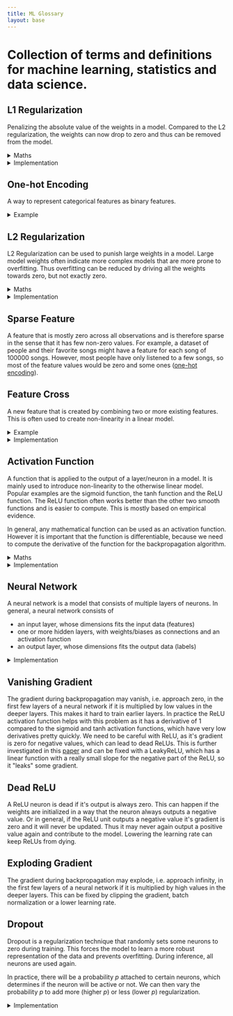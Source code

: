 ```yaml
---
title: ML Glossary
layout: base
---
```


# Collection of terms and definitions for machine learning, statistics and data science.

## L1 Regularization

Penalizing the absolute value of the weights in a model.
Compared to the L2 regularization, the weights can now drop to zero and thus can be removed from the model.

<details>
<summary>Maths</summary>

The L1 regularization term is of the form

$L_1 = \lambda \sum_{i=1}^n |w_i|$, 

where $\lambda$ is the regularization parameter, which controls how much regularization there should be, and $w_i$ is the $i\,\text{th}$ weight.
</details>

<details>
<summary>Implementation</summary>

In pytorch we can loop over all the parameters and add their absolute values to the loss function.

```python
loss_reg_l1 = 0
for param in model.parameters():
    loss_reg_l1 += torch.sum(torch.abs(param))
total_loss = loss_data + lambda * loss_reg_l1
```

In sklearn, most models, like the [SGDClassifier](https://scikit-learn.org/stable/modules/generated/sklearn.linear_model.SGDClassifier.html#:~:text=penalty%7B%E2%80%98l2%E2%80%99%2C%20%E2%80%98l1,0.0%2C%20inf\).), have a `penalty` parameter that can be set to `'l1'` to use L1 regularization.
And the `alpha` parameter that controls the lambda.
```python
clf = SGDClassifier(penalty='l1', alpha=0.01)
```

</details>

## One-hot Encoding

A way to represent categorical features as binary features.

<details>
<summary>Example</summary>

Let's say we have a dataset with a feature `weather` that can take on the values `sunny`, `cloudy` and `rainy`.
We can one-hot encode this feature as `[1, 0, 0]` for `sunny`, `[0, 1, 0]` for `cloudy` and `[0, 0, 1]` for `rainy`.
Thus we created three binary features from one categorical feature.
</details>

## L2 Regularization

L2 Regularization can be used to punish large weights in a model.
Large model weights often indicate more complex models that are more prone to overfitting.
Thus overfitting can be reduced by driving all the weights towards zero, but not exactly zero.

<details>
<summary>Maths</summary>

L2 Regularization adds a term to the loss function of the form

$L_2 = \lambda \sum_{i=1}^n w_i^2$, 

where $\lambda$ is the regularization parameter, which controls how much regularization there should be, and $w_i$ is the $i\,\text{th}$ weight.
We can see that the derivative of the L2 regularization term is $2 w_i$, thus the smaller the weight, the smaller the push towards zero by the parameter update.
So the weights almost never reach exactly zero (unless floating point stuff).


</details>
<details>
<summary>Implementation</summary>

In pytorch, we can use the [`weight_decay`](https://pytorch.org/docs/stable/generated/torch.optim.Adam.html#:~:text=weight_decay%20(float%2C%20optional)%20%E2%80%93%20weight%20decay%20(L2%20penalty)%20(default%3A%200)) parameter in the optimizer to change the lambda of L2 regularization.

```python
optimizer = torch.optim.Adam(model.parameters(), lr=0.001, weight_decay=0.01)
```

In sklearn, most models, like the [SGDClassifier](https://scikit-learn.org/stable/modules/generated/sklearn.linear_model.SGDClassifier.html#:~:text=penalty%7B%E2%80%98l2%E2%80%99%2C%20%E2%80%98l1,0.0%2C%20inf\).), have a `penalty` parameter that can be set to `'l2'` to use L2 regularization.
And the `alpha` parameter that controls the lambda.
```python
clf = SGDClassifier(penalty='l2', alpha=0.01)
```
</details>

## Sparse Feature

A feature that is mostly zero across all observations and is therefore sparse in the sense that it has few non-zero values.
For example, a dataset of people and their favorite songs might have a feature for each song of 100000 songs.
However, most people have only listened to a few songs, so most of the feature values would be zero and some ones ([one-hot encoding](#one-hot-encoding)).

## Feature Cross

A new feature that is created by combining two or more existing features.
This is often used to create non-linearity in a linear model.
<details>
<summary>Example</summary>

So for example, we can have the feature $x$ and a non-linear relationship to $y$.
Instead of using a non-linear model, we can create a new feature $x^2$ and use a linear model.

</details>

<details>
<summary>Implementation</summary>

In pandas, one can just add another column to the dataframe with the new feature.
```python
df['x_squared'] = df['x'] ** 2
```

</details>

## Activation Function

A function that is applied to the output of a layer/neuron in a model.
It is mainly used to introduce non-linearity to the otherwise linear model.
Popular examples are the sigmoid function, the tanh function and the ReLU function.
The ReLU function often works better than the other two smooth functions and is easier to compute.
This is mostly based on empirical evidence.

In general, any mathematical function can be used as an activation function.
However it is important that the function is differentiable, because we need to compute the derivative of the function for the backpropagation algorithm.

<details>
<summary>Maths</summary>

The sigmoid function is defined as

$\sigma(x) = \frac{1}{1 + e^{-x}}$.

The tanh function is defined as

$\tanh(x) = \frac{e^x - e^{-x}}{e^x + e^{-x}} = \frac{e^{2x} - 1}{e^{2x} + 1}$.

The ReLU function is defined as

$\text{ReLU}(x) = \max(0, x)$.

</details>

<details>
<summary>Implementation</summary>

In pytorch, we can add the activation functions to the model definition. (
[ReLU](https://pytorch.org/docs/stable/generated/torch.nn.ReLU.html),
[Sigmoid](https://pytorch.org/docs/stable/generated/torch.nn.Sigmoid.html),
[Tanh](https://pytorch.org/docs/stable/generated/torch.nn.Tanh.html)
)

```python
import torch.nn as nn
x = torch.randn(1, 1)
m = nn.ReLU()
m = nn.Sigmoid()
m = nn.Tanh()
y = m(x)
```

or functional (
[ReLU](https://pytorch.org/docs/stable/generated/torch.nn.functional.relu.html),
[Sigmoid](https://pytorch.org/docs/stable/generated/torch.nn.functional.sigmoid.html),
[Tanh](https://pytorch.org/docs/stable/generated/torch.nn.functional.tanh.html)
)
    
```python
import torch.nn.functional as F
x = torch.randn(1, 1)
y = F.relu(x)
y = F.sigmoid(x)
y = F.tanh(x)
```

In sklearn, we can specify the activation function for each model in the model definition, for example for the [MLPClassifier](https://scikit-learn.org/stable/modules/generated/sklearn.neural_network.MLPClassifier.html#:~:text=activation%7B%E2%80%98identity%E2%80%99%2C%20%E2%80%98logistic%E2%80%99%2C%20%E2%80%98tanh%E2%80%99%2C%20%E2%80%98relu%E2%80%99%7D%2C).
    
```python
clf = MLPClassifier(activation='relu')
clf = MLPClassifier(activation='logistic')
clf = MLPClassifier(activation='tanh')
```
The logistic activation function is the sigmoid function in this case.
The sigmoid function is a special case of the logistic function.

</details>

## Neural Network

A neural network is a model that consists of multiple layers of neurons.
In general, a neural network consists of
- an input layer, whose dimensions fits the input data (features)
- one or more hidden layers, with weights/biases as connections and an activation function
- an output layer, whose dimensions fits the output data (labels)

<details>
<summary>Implementation</summary>

In pytorch, we can define a neural network by subclassing the [`nn.Module`](https://pytorch.org/docs/stable/generated/torch.nn.Module.html) class.

```python
import torch.nn as nn

class Net(nn.Module):
    def __init__(self):
        super(Net, self).__init__()
        self.fc1 = nn.Linear(10, 20)
        self.fc2 = nn.Linear(20, 1)
        self.relu = nn.ReLU()

    def forward(self, x):
        x = self.fc1(x)
        x = self.relu(x)
        x = self.fc2(x)
        return x
```

</details>

## Vanishing Gradient

The gradient during backpropagation may vanish, i.e. approach zero, in the first few layers of a neural network if it is multiplied by low values in the deeper layers.
This makes it hard to train earlier layers.
In practice the ReLU activation function helps with this problem as it has a derivative of 1 compared to the sigmoid and tanh activation functions, which have very low derivatives pretty quickly.
We need to be careful with ReLU, as it's gradient is zero for negative values, which can lead to dead ReLUs.
This is further investigated in this [paper](https://proceedings.mlr.press/v15/glorot11a/glorot11a.pdf) and can be fixed with a LeakyReLU, which has a linear function with a really small slope for the negative part of the ReLU, so it "leaks" some gradient.

## Dead ReLU

A ReLU neuron is dead if it's output is always zero.
This can happen if the weights are initialized in a way that the neuron always outputs a negative value.
Or in general, if the ReLU unit outputs a negative value it's gradient is zero and it will never be updated.
Thus it may never again output a positive value again and contribute to the model.
Lowering the learning rate can keep ReLUs from dying.

## Exploding Gradient

The gradient during backpropagation may explode, i.e. approach infinity, in the first few layers of a neural network if it is multiplied by high values in the deeper layers.
This can be fixed by clipping the gradient, batch normalization or a lower learning rate.


## Dropout

Dropout is a regularization technique that randomly sets some neurons to zero during training.
This forces the model to learn a more robust representation of the data and prevents overfitting.
During inference, all neurons are used again.

In practice, there will be a probability $p$ attached to certain neurons, which determines if the neuron will be active or not.
We can then vary the probability $p$ to add more (higher $p$) or less (lower $p$) regularization.

<details>
<summary>Implementation</summary>

In pytorch, we can add dropout layers to the model definition.

```python
import torch.nn as nn

class Net(nn.Module):
    def __init__(self):
        super(Net, self).__init__()
        self.fc1 = nn.Linear(10, 20)
        self.fc2 = nn.Linear(20, 1)
        self.relu = nn.ReLU()
        self.dropout = nn.Dropout(p=0.5)

    def forward(self, x):
        x = self.fc1(x)
        x = self.relu(x)
        x = self.dropout(x)
        x = self.fc2(x)
        return x
```

In sklearn we need a custom implementation for a dropout layer.
</details>
